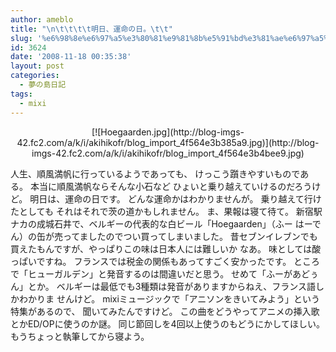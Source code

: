 ```yaml
---
author: ameblo
title: "\n\t\t\t\t明日、運命の日。\t\t"
slug: '%e6%98%8e%e6%97%a5%e3%80%81%e9%81%8b%e5%91%bd%e3%81%ae%e6%97%a5%e3%80%82'
id: 3624
date: '2008-11-18 00:35:38'
layout: post
categories:
  - 夢の島日記
tags:
  - mixi
---
```


<div align="center">[![Hoegaarden.jpg](http://blog-imgs-42.fc2.com/a/k/i/akihikofr/blog_import_4f564e3b385a9.jpg)](http://blog-imgs-42.fc2.com/a/k/i/akihikofr/blog_import_4f564e3b4bee9.jpg)</div>

人生、順風満帆に行っているようであっても、 けっこう躓きやすいものである。 本当に順風満帆ならそんな小石など ひょいと乗り越えていけるのだろうけど。 明日は、運命の日です。 どんな運命かはわかりませんが。 乗り越えて行けたとしても それはそれで茨の道かもしれません。 ま、果報は寝て待て。 新宿駅ナカの成城石井で、ベルギーの代表的な白ビール「Hoegaarden」（ふー はーでん）の缶が売ってましたのでつい買ってしまいました。 昔セブンイレブンでも買えたもんですが、やっぱりこの味は日本人には難しいか なあ。 味としては酸っぱいですね。 フランスでは税金の関係もあってすごく安かったです。 ところで「ヒューガルデン」と発音するのは間違いだと思う。 せめて「ふーがあどぅん」とか。 ベルギーは最低でも3種類は発音がありますからねえ、フランス語しかわかりま せんけど。 mixiミュージックで「アニソンをきいてみよう」という特集があるので、 聞いてみたんですけど。 この曲をどうやってアニメの挿入歌とかED/OPに使うのか謎。 同じ節回しを4回以上使うのもどうにかしてほしい。 もうちょっと執筆してから寝よう。